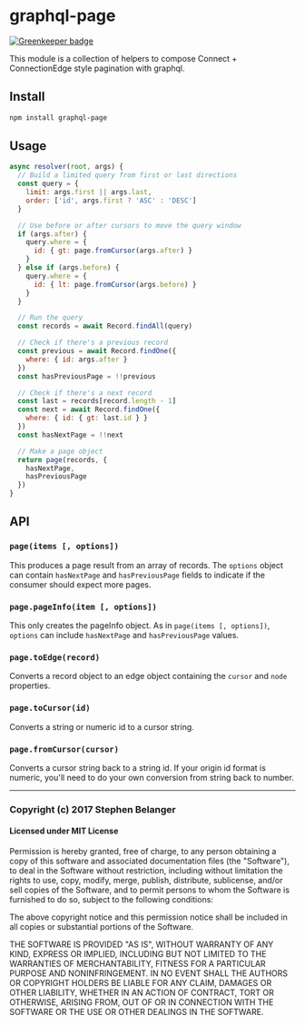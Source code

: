 # graphql-page

[![Greenkeeper badge](https://badges.greenkeeper.io/Qard/graphql-page.svg)](https://greenkeeper.io/)

This module is a collection of helpers to compose Connect + ConnectionEdge
style pagination with graphql.

## Install

```sh
npm install graphql-page
```

## Usage

```js
async resolver(root, args) {
  // Build a limited query from first or last directions
  const query = {
    limit: args.first || args.last,
    order: ['id', args.first ? 'ASC' : 'DESC']
  }

  // Use before or after cursors to move the query window
  if (args.after) {
    query.where = {
      id: { gt: page.fromCursor(args.after) }
    }
  } else if (args.before) {
    query.where = {
      id: { lt: page.fromCursor(args.before) }
    }
  }

  // Run the query
  const records = await Record.findAll(query)

  // Check if there's a previous record
  const previous = await Record.findOne({
    where: { id: args.after }
  })
  const hasPreviousPage = !!previous

  // Check if there's a next record
  const last = records[record.length - 1]
  const next = await Record.findOne({
    where: { id: { gt: last.id } }
  })
  const hasNextPage = !!next

  // Make a page object
  return page(records, {
    hasNextPage,
    hasPreviousPage
  })
}
```

## API

### `page(items [, options])`

This produces a page result from an array of records. The `options` object
can contain `hasNextPage` and `hasPreviousPage` fields to indicate if the
consumer should expect more pages.

### `page.pageInfo(item [, options])`

This only creates the pageInfo object. As in `page(items [, options])`,
`options` can include `hasNextPage` and `hasPreviousPage` values.

### `page.toEdge(record)`

Converts a record object to an edge object containing the `cursor` and `node`
properties.

### `page.toCursor(id)`

Converts a string or numeric id to a cursor string.

### `page.fromCursor(cursor)`

Converts a cursor string back to a string id. If your origin id format is
numeric, you'll need to do your own conversion from string back to number.

---

### Copyright (c) 2017 Stephen Belanger

#### Licensed under MIT License

Permission is hereby granted, free of charge, to any person obtaining a copy of this software and associated documentation files (the "Software"), to deal in the Software without restriction, including without limitation the rights to use, copy, modify, merge, publish, distribute, sublicense, and/or sell copies of the Software, and to permit persons to whom the Software is furnished to do so, subject to the following conditions:

The above copyright notice and this permission notice shall be included in all copies or substantial portions of the Software.

THE SOFTWARE IS PROVIDED "AS IS", WITHOUT WARRANTY OF ANY KIND, EXPRESS OR IMPLIED, INCLUDING BUT NOT LIMITED TO THE WARRANTIES OF MERCHANTABILITY, FITNESS FOR A PARTICULAR PURPOSE AND NONINFRINGEMENT. IN NO EVENT SHALL THE AUTHORS OR COPYRIGHT HOLDERS BE LIABLE FOR ANY CLAIM, DAMAGES OR OTHER LIABILITY, WHETHER IN AN ACTION OF CONTRACT, TORT OR OTHERWISE, ARISING FROM, OUT OF OR IN CONNECTION WITH THE SOFTWARE OR THE USE OR OTHER DEALINGS IN THE SOFTWARE.
